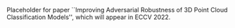 Placeholder for paper ``Improving Adversarial Robustness of 3D Point Cloud Classification Models'', which will appear in ECCV 2022.
